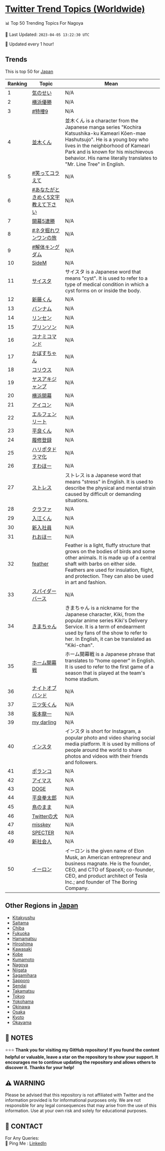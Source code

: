 [Twitter Trend Topics (Worldwide)](https://github.com/ErcinDedeoglu/Twitter-Trend-Topics)
==========


📊 Top 50 Trending Topics For Nagoya

📆 Last Updated: `2023-04-05 13:22:30 UTC`

🔧 Updated every 1 hour!


## Trends

This is top 50 for [Japan](</Japan>)

| Ranking | Topic | Mean |
| ------- | ------------ | ------------ |
| 1 | [気のせい](http://twitter.com/search?q=%e6%b0%97%e3%81%ae%e3%81%9b%e3%81%84) | N/A |
| 2 | [横浜優勝](http://twitter.com/search?q=%e6%a8%aa%e6%b5%9c%e5%84%aa%e5%8b%9d) | N/A |
| 3 | [#特捜9](http://twitter.com/search?q=%23%e7%89%b9%e6%8d%9c9) | N/A |
| 4 | [並木くん](http://twitter.com/search?q=%e4%b8%a6%e6%9c%a8%e3%81%8f%e3%82%93) | 並木くん is a character from the Japanese manga series "Kochira Katsushika-ku Kameari Kōen-mae Hashutsujo". He is a young boy who lives in the neighborhood of Kameari Park and is known for his mischievous behavior. His name literally translates to "Mr. Line Tree" in English. |
| 5 | [#笑ってコラえて](http://twitter.com/search?q=%23%e7%ac%91%e3%81%a3%e3%81%a6%e3%82%b3%e3%83%a9%e3%81%88%e3%81%a6) | N/A |
| 6 | [#あなたがときめく5文字教えて下さい](http://twitter.com/search?q=%23%e3%81%82%e3%81%aa%e3%81%9f%e3%81%8c%e3%81%a8%e3%81%8d%e3%82%81%e3%81%8f5%e6%96%87%e5%ad%97%e6%95%99%e3%81%88%e3%81%a6%e4%b8%8b%e3%81%95%e3%81%84) | N/A |
| 7 | [開幕5連勝](http://twitter.com/search?q=%e9%96%8b%e5%b9%955%e9%80%a3%e5%8b%9d) | N/A |
| 8 | [#ネタ掘れワンワンの旅](http://twitter.com/search?q=%23%e3%83%8d%e3%82%bf%e6%8e%98%e3%82%8c%e3%83%af%e3%83%b3%e3%83%af%e3%83%b3%e3%81%ae%e6%97%85) | N/A |
| 9 | [#解体キングダム](http://twitter.com/search?q=%23%e8%a7%a3%e4%bd%93%e3%82%ad%e3%83%b3%e3%82%b0%e3%83%80%e3%83%a0) | N/A |
| 10 | [SideM](http://twitter.com/search?q=SideM) | N/A |
| 11 | [サイスタ](http://twitter.com/search?q=%e3%82%b5%e3%82%a4%e3%82%b9%e3%82%bf) | サイスタ is a Japanese word that means "cyst". It is used to refer to a type of medical condition in which a cyst forms on or inside the body. |
| 12 | [新藤くん](http://twitter.com/search?q=%e6%96%b0%e8%97%a4%e3%81%8f%e3%82%93) | N/A |
| 13 | [バンナム](http://twitter.com/search?q=%e3%83%90%e3%83%b3%e3%83%8a%e3%83%a0) | N/A |
| 14 | [リンセン](http://twitter.com/search?q=%e3%83%aa%e3%83%b3%e3%82%bb%e3%83%b3) | N/A |
| 15 | [ブリンソン](http://twitter.com/search?q=%e3%83%96%e3%83%aa%e3%83%b3%e3%82%bd%e3%83%b3) | N/A |
| 16 | [コナミコマンド](http://twitter.com/search?q=%e3%82%b3%e3%83%8a%e3%83%9f%e3%82%b3%e3%83%9e%e3%83%b3%e3%83%89) | N/A |
| 17 | [かぼすちゃん](http://twitter.com/search?q=%e3%81%8b%e3%81%bc%e3%81%99%e3%81%a1%e3%82%83%e3%82%93) | N/A |
| 18 | [コリウス](http://twitter.com/search?q=%e3%82%b3%e3%83%aa%e3%82%a6%e3%82%b9) | N/A |
| 19 | [ヤスアキジャンプ](http://twitter.com/search?q=%e3%83%a4%e3%82%b9%e3%82%a2%e3%82%ad%e3%82%b8%e3%83%a3%e3%83%b3%e3%83%97) | N/A |
| 20 | [横浜開幕](http://twitter.com/search?q=%e6%a8%aa%e6%b5%9c%e9%96%8b%e5%b9%95) | N/A |
| 21 | [アイコン](http://twitter.com/search?q=%e3%82%a2%e3%82%a4%e3%82%b3%e3%83%b3) | N/A |
| 22 | [エルフェンリート](http://twitter.com/search?q=%e3%82%a8%e3%83%ab%e3%83%95%e3%82%a7%e3%83%b3%e3%83%aa%e3%83%bc%e3%83%88) | N/A |
| 23 | [平良くん](http://twitter.com/search?q=%e5%b9%b3%e8%89%af%e3%81%8f%e3%82%93) | N/A |
| 24 | [履修登録](http://twitter.com/search?q=%e5%b1%a5%e4%bf%ae%e7%99%bb%e9%8c%b2) | N/A |
| 25 | [ハリポタドラマ化](http://twitter.com/search?q=%e3%83%8f%e3%83%aa%e3%83%9d%e3%82%bf%e3%83%89%e3%83%a9%e3%83%9e%e5%8c%96) | N/A |
| 26 | [すわほー](http://twitter.com/search?q=%e3%81%99%e3%82%8f%e3%81%bb%e3%83%bc) | N/A |
| 27 | [ストレス](http://twitter.com/search?q=%e3%82%b9%e3%83%88%e3%83%ac%e3%82%b9) | ストレス is a Japanese word that means "stress" in English. It is used to describe the physical and mental strain caused by difficult or demanding situations. |
| 28 | [クラファ](http://twitter.com/search?q=%e3%82%af%e3%83%a9%e3%83%95%e3%82%a1) | N/A |
| 29 | [入江くん](http://twitter.com/search?q=%e5%85%a5%e6%b1%9f%e3%81%8f%e3%82%93) | N/A |
| 30 | [新入社員](http://twitter.com/search?q=%e6%96%b0%e5%85%a5%e7%a4%be%e5%93%a1) | N/A |
| 31 | [れおほー](http://twitter.com/search?q=%e3%82%8c%e3%81%8a%e3%81%bb%e3%83%bc) | N/A |
| 32 | [feather](http://twitter.com/search?q=feather) | Feather is a light, fluffy structure that grows on the bodies of birds and some other animals. It is made up of a central shaft with barbs on either side. Feathers are used for insulation, flight, and protection. They can also be used in art and fashion. |
| 33 | [スパイダーバース](http://twitter.com/search?q=%e3%82%b9%e3%83%91%e3%82%a4%e3%83%80%e3%83%bc%e3%83%90%e3%83%bc%e3%82%b9) | N/A |
| 34 | [きまちゃん](http://twitter.com/search?q=%e3%81%8d%e3%81%be%e3%81%a1%e3%82%83%e3%82%93) | きまちゃん is a nickname for the Japanese character, Kiki, from the popular anime series Kiki's Delivery Service. It is a term of endearment used by fans of the show to refer to her. In English, it can be translated as "Kiki-chan". |
| 35 | [ホーム開幕戦](http://twitter.com/search?q=%e3%83%9b%e3%83%bc%e3%83%a0%e9%96%8b%e5%b9%95%e6%88%a6) | ホーム開幕戦 is a Japanese phrase that translates to "home opener" in English. It is used to refer to the first game of a season that is played at the team's home stadium. |
| 36 | [ナイトオブバンド](http://twitter.com/search?q=%e3%83%8a%e3%82%a4%e3%83%88%e3%82%aa%e3%83%96%e3%83%90%e3%83%b3%e3%83%89) | N/A |
| 37 | [三ツ矢くん](http://twitter.com/search?q=%e4%b8%89%e3%83%84%e7%9f%a2%e3%81%8f%e3%82%93) | N/A |
| 38 | [坂本龍一](http://twitter.com/search?q=%e5%9d%82%e6%9c%ac%e9%be%8d%e4%b8%80) | N/A |
| 39 | [my darling](http://twitter.com/search?q=my+darling) | N/A |
| 40 | [インスタ](http://twitter.com/search?q=%e3%82%a4%e3%83%b3%e3%82%b9%e3%82%bf) | インスタ is short for Instagram, a popular photo and video sharing social media platform. It is used by millions of people around the world to share photos and videos with their friends and followers. |
| 41 | [ポランコ](http://twitter.com/search?q=%e3%83%9d%e3%83%a9%e3%83%b3%e3%82%b3) | N/A |
| 42 | [アイマス](http://twitter.com/search?q=%e3%82%a2%e3%82%a4%e3%83%9e%e3%82%b9) | N/A |
| 43 | [DOGE](http://twitter.com/search?q=DOGE) | N/A |
| 44 | [平良拳太郎](http://twitter.com/search?q=%e5%b9%b3%e8%89%af%e6%8b%b3%e5%a4%aa%e9%83%8e) | N/A |
| 45 | [鳥のまま](http://twitter.com/search?q=%e9%b3%a5%e3%81%ae%e3%81%be%e3%81%be) | N/A |
| 46 | [Twitterの犬](http://twitter.com/search?q=Twitter%e3%81%ae%e7%8a%ac) | N/A |
| 47 | [misskey](http://twitter.com/search?q=misskey) | N/A |
| 48 | [SPECTER](http://twitter.com/search?q=SPECTER) | N/A |
| 49 | [新社会人](http://twitter.com/search?q=%e6%96%b0%e7%a4%be%e4%bc%9a%e4%ba%ba) | N/A |
| 50 | [イーロン](http://twitter.com/search?q=%e3%82%a4%e3%83%bc%e3%83%ad%e3%83%b3) | イーロン is the given name of Elon Musk, an American entrepreneur and business magnate. He is the founder, CEO, and CTO of SpaceX; co-founder, CEO, and product architect of Tesla Inc.; and founder of The Boring Company. |



## Other Regions in [Japan](</Japan>)

* [Kitakyushu](</Japan/Kitakyushu.md>)
* [Saitama](</Japan/Saitama.md>)
* [Chiba](</Japan/Chiba.md>)
* [Fukuoka](</Japan/Fukuoka.md>)
* [Hamamatsu](</Japan/Hamamatsu.md>)
* [Hiroshima](</Japan/Hiroshima.md>)
* [Kawasaki](</Japan/Kawasaki.md>)
* [Kobe](</Japan/Kobe.md>)
* [Kumamoto](</Japan/Kumamoto.md>)
* [Nagoya](</Japan/Nagoya.md>)
* [Niigata](</Japan/Niigata.md>)
* [Sagamihara](</Japan/Sagamihara.md>)
* [Sapporo](</Japan/Sapporo.md>)
* [Sendai](</Japan/Sendai.md>)
* [Takamatsu](</Japan/Takamatsu.md>)
* [Tokyo](</Japan/Tokyo.md>)
* [Yokohama](</Japan/Yokohama.md>)
* [Okinawa](</Japan/Okinawa.md>)
* [Osaka](</Japan/Osaka.md>)
* [Kyoto](</Japan/Kyoto.md>)
* [Okayama](</Japan/Okayama.md>)



## 📝 NOTES

⭐⭐⭐ **Thank you for visiting my GitHub repository! If you found the content helpful or valuable, leave a star on the repository to show your support. It encourages me to continue updating the repository and allows others to discover it. Thanks for your help!**


## ⚠️ WARNING

Please be advised that this repository is not affiliated with Twitter and the information provided is for informational purposes only. We are not responsible for any legal consequences that may arise from the use of this information. Use at your own risk and solely for educational purposes.


## 📨 CONTACT

 For Any Queries:  
            🏓 Ping Me : [LinkedIn](https://www.linkedin.com/in/ercindedeoglu/)
